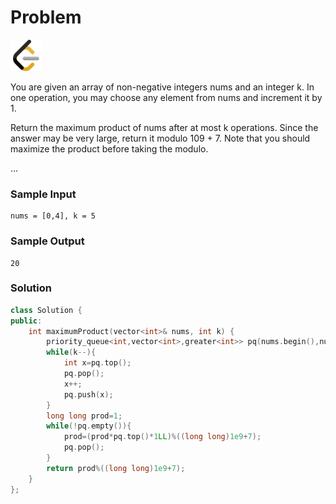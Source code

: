 # Problem
<a href="https://leetcode.com/problems/maximum-product-after-k-increments/">
  <img src="../lib/leetcode-3628885-3030025.webp" width="50"/>
</a>

You are given an array of non-negative integers nums and an integer k. In one operation, you may choose any element from nums and increment it by 1.

Return the maximum product of nums after at most k operations. Since the answer may be very large, return it modulo 109 + 7. Note that you should maximize the product before taking the modulo. 

...

### Sample Input
```
nums = [0,4], k = 5
```
### Sample Output
```
20
```

### Solution
```cpp
class Solution {
public:
    int maximumProduct(vector<int>& nums, int k) {
        priority_queue<int,vector<int>,greater<int>> pq(nums.begin(),nums.end());
        while(k--){
            int x=pq.top();
            pq.pop();
            x++;
            pq.push(x);
        }
        long long prod=1;
        while(!pq.empty()){
            prod=(prod*pq.top()*1LL)%((long long)1e9+7);
            pq.pop();
        }
        return prod%((long long)1e9+7);
    }
};
```
